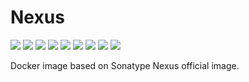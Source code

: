 # Nexus

[![](https://img.shields.io/docker/pulls/cnservices/nexus.svg)](https://hub.docker.com/r/cnservices/nexus/)
[![](hhttps://img.shields.io/docker/build/cnservices/nexus)](https://hub.docker.com/r/cnservices/nexus/)
[![](https://img.shields.io/docker/automated/cnservices/nexus)](https://hub.docker.com/r/cnservices/nexus/)
[![](https://img.shields.io/docker/stars/cnservices/nexus)](https://hub.docker.com/r/cnservices/nexus/)
[![](https://img.shields.io/github/license/cn-docker/nexus)](https://github.com/cn-docker/nexus)
[![](https://img.shields.io/github/issues/cn-docker/nexus)](https://github.com/cn-docker/nexus)
[![](https://img.shields.io/github/issues-closed/cn-docker/nexus)](https://github.com/cn-docker/nexus)
[![](https://img.shields.io/github/languages/code-size/cn-docker/nexus)](https://github.com/cn-docker/nexus)
[![](https://img.shields.io/github/repo-size/cn-docker/nexus)](https://github.com/cn-docker/nexus)

Docker image based on Sonatype Nexus official image.
